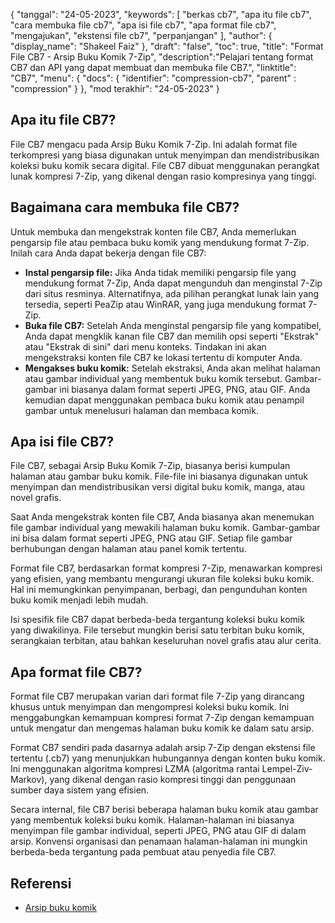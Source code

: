 {
"tanggal": "24-05-2023",
  "keywords": [
"berkas cb7",
"apa itu file cb7",
"cara membuka file cb7",
"apa isi file cb7",
"apa format file cb7",
"mengajukan",
"ekstensi file cb7",
"perpanjangan"
],
  "author": {
"display_name": "Shakeel Faiz"
},
"draft": "false",
"toc": true,
"title": "Format File CB7 - Arsip Buku Komik 7-Zip",
  "description":"Pelajari tentang format CB7 dan API yang dapat membuat dan membuka file CB7.",
"linktitle": "CB7",
  "menu": {
    "docs": {
      "identifier": "compression-cb7",
"parent" : "compression"
}
},
"mod terakhir": "24-05-2023"
}

## Apa itu file CB7?

File CB7 mengacu pada Arsip Buku Komik 7-Zip. Ini adalah format file terkompresi yang biasa digunakan untuk menyimpan dan mendistribusikan koleksi buku komik secara digital. File CB7 dibuat menggunakan perangkat lunak kompresi 7-Zip, yang dikenal dengan rasio kompresinya yang tinggi.

## Bagaimana cara membuka file CB7?

Untuk membuka dan mengekstrak konten file CB7, Anda memerlukan pengarsip file atau pembaca buku komik yang mendukung format 7-Zip. Inilah cara Anda dapat bekerja dengan file CB7:

- **Instal pengarsip file:** Jika Anda tidak memiliki pengarsip file yang mendukung format 7-Zip, Anda dapat mengunduh dan menginstal 7-Zip dari situs resminya. Alternatifnya, ada pilihan perangkat lunak lain yang tersedia, seperti PeaZip atau WinRAR, yang juga mendukung format 7-Zip.
- **Buka file CB7:** Setelah Anda menginstal pengarsip file yang kompatibel, Anda dapat mengklik kanan file CB7 dan memilih opsi seperti "Ekstrak" atau "Ekstrak di sini" dari menu konteks. Tindakan ini akan mengekstraksi konten file CB7 ke lokasi tertentu di komputer Anda.
- **Mengakses buku komik:** Setelah ekstraksi, Anda akan melihat halaman atau gambar individual yang membentuk buku komik tersebut. Gambar-gambar ini biasanya dalam format seperti JPEG, PNG, atau GIF. Anda kemudian dapat menggunakan pembaca buku komik atau penampil gambar untuk menelusuri halaman dan membaca komik.

## Apa isi file CB7?

File CB7, sebagai Arsip Buku Komik 7-Zip, biasanya berisi kumpulan halaman atau gambar buku komik. File-file ini biasanya digunakan untuk menyimpan dan mendistribusikan versi digital buku komik, manga, atau novel grafis.

Saat Anda mengekstrak konten file CB7, Anda biasanya akan menemukan file gambar individual yang mewakili halaman buku komik. Gambar-gambar ini bisa dalam format seperti JPEG, PNG atau GIF. Setiap file gambar berhubungan dengan halaman atau panel komik tertentu.

Format file CB7, berdasarkan format kompresi 7-Zip, menawarkan kompresi yang efisien, yang membantu mengurangi ukuran file koleksi buku komik. Hal ini memungkinkan penyimpanan, berbagi, dan pengunduhan konten buku komik menjadi lebih mudah.

Isi spesifik file CB7 dapat berbeda-beda tergantung koleksi buku komik yang diwakilinya. File tersebut mungkin berisi satu terbitan buku komik, serangkaian terbitan, atau bahkan keseluruhan novel grafis atau alur cerita.

## Apa format file CB7?

Format file CB7 merupakan varian dari format file 7-Zip yang dirancang khusus untuk menyimpan dan mengompresi koleksi buku komik. Ini menggabungkan kemampuan kompresi format 7-Zip dengan kemampuan untuk mengatur dan mengemas halaman buku komik ke dalam satu arsip.

Format CB7 sendiri pada dasarnya adalah arsip 7-Zip dengan ekstensi file tertentu (.cb7) yang menunjukkan hubungannya dengan konten buku komik. Ini menggunakan algoritma kompresi LZMA (algoritma rantai Lempel-Ziv-Markov), yang dikenal dengan rasio kompresi tinggi dan penggunaan sumber daya sistem yang efisien.

Secara internal, file CB7 berisi beberapa halaman buku komik atau gambar yang membentuk koleksi buku komik. Halaman-halaman ini biasanya menyimpan file gambar individual, seperti JPEG, PNG atau GIF di dalam arsip. Konvensi organisasi dan penamaan halaman-halaman ini mungkin berbeda-beda tergantung pada pembuat atau penyedia file CB7.

## Referensi
* [Arsip buku komik](https://en.wikipedia.org/wiki/Comic_book_archive)

